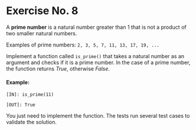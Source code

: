 # Exercise No. 8

A **prime number** is a natural number greater than 1 that is not a product of two smaller natural numbers.

Examples of prime numbers: `2, 3, 5, 7, 11, 13, 17, 19, ...`

Implement a function called `is_prime()` that takes a natural number as an argument and checks if it is a prime number. In the case of a prime number, the function returns *True*, otherwise *False*.

#### Example:
`[IN]: is_prime(11)`

`[OUT]: True`

You just need to implement the function. The  tests run several test cases to validate the solution.
